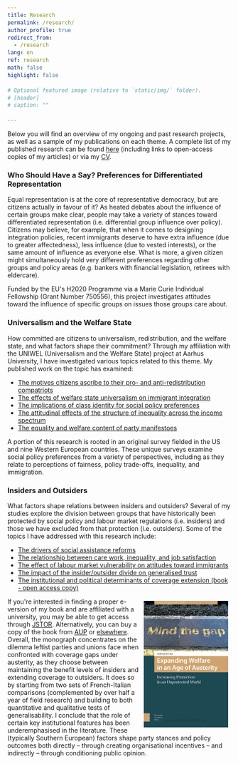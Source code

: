 ```yaml
---
title: Research
permalink: /research/
author_profile: true
redirect_from:
  - /research
lang: en
ref: research
math: false
highlight: false

# Optional featured image (relative to `static/img/` folder).
# [header]
# caption: ""

---
```


Below you will find an overview of my ongoing and past research projects, as well as a sample of my publications on each theme. A complete list of my published research can be found [here](https://anthonykevins.github.io/publications/) (including links to open-access copies of my articles) or via my [CV](https://anthonykevins.github.io/files/CV.pdf).

### Who Should Have a Say? Preferences for Differentiated Representation

Equal representation is at the core of representative democracy, but are citizens actually in favour of it? As heated debates about the influence of certain groups make clear, people may take a variety of stances toward differentiated representation (i.e. differential group influence over policy). Citizens may believe, for example, that when it comes to designing integration policies, recent immigrants deserve to have extra influence (due to greater affectedness), less influence (due to vested interests), or the same amount of influence as everyone else. What is more, a given citizen might simultaneously hold very different preferences regarding other groups and policy areas (e.g. bankers with financial legislation, retirees with eldercare).

Funded by the EU's H2020 Programme via a Marie Curie Individual Fellowship (Grant Number 750556), this project investigates attitudes toward the influence of specific groups on issues those groups care about. 

### Universalism and the Welfare State

How committed are citizens to universalism, redistribution, and the welfare state, and what factors shape their commitment? Through my  affiliation with the UNIWEL (Universalism and the Welfare State) project at Aarhus University, I have investigated various topics related to this theme. My published work on the topic has examined:

-   [The motives citizens ascribe to their pro- and anti-redistribution compatriots](https://www.cambridge.org/core/services/aop-cambridge-core/content/view/D2DC2B5761B7474254AB8BEC75CF9B0D/S0047279419000175a.pdf/motive_attribution_and_the_moral_politics_of_the_welfare_state.pdf)
-   [The effects of welfare state universalism on immigrant integration](https://anthonykevins.github.io/files/Universalism_Integration.pdf)
-   [The implications of class identity for social policy preferences](https://anthonykevins.github.io/files/Illusion_Class.pdf)
-   [The attitudinal effects of the structure of inequality across the income spectrum](https://anthonykevins.github.io/files/Yardsticks_Inequality.pdf)
-   [The equality and welfare content of party manifestoes](https://anthonykevins.github.io/files/Peeping_Corpus.pdf)

A portion of this research is rooted in an original survey fielded in the US and nine Western European countries. These unique surveys examine social policy preferences from a variety of perspectives, including as they relate to perceptions of fairness, policy trade-offs, inequality, and immigration.

### Insiders and Outsiders

What factors shape relations between insiders and outsiders? Several of my studies explore the division between groups that have historically been protected by social policy and labour market regulations (i.e. insiders) and those we have excluded from that protection (i.e. outsiders). Some of the topics I have addressed with this research include:

-   [The drivers of social assistance reforms](https://anthonykevins.github.io/files/Political_Actors.pdf)
-   [The relationship between care work, inequality, and job satisfaction](https://anthonykevins.github.io/files/Bonus_or_Burden.pdf)
-   [The effect of labour market vulnerability on attitudes toward immigrants](https://anthonykevins.github.io/files/Immigrant_Sentiment.pdf)
-   [The impact of the insider/outsider divide on generalised trust](https://anthonykevins.github.io/files/Dualised_Trust.pdf)
-   [The institutional and political determinants of coverage extension (book - open access copy)](https://anthonykevins.github.io/files/Expanding_Welfare.pdf) 


<a href="https://www.jstor.org/stable/j.ctt20krz5m"> <img style="float: right; margin-right: 7px; margin-left: 7px; margin-top: 7px; margin-bottom: 0px;" src="cover.jpg" alt="" width="190"></a>
If you're interested in finding a proper e-version of my book and are affiliated with a university, you may be able to get access through [JSTOR](https://www.jstor.org/stable/j.ctt20krz5m). Alternatively, you can buy a copy of the book from [AUP](https://www.aup.nl/en/book/9789462980211/expanding-welfare-in-an-age-of-austerity) or [elsewhere](https://smile.amazon.com/Expanding-Welfare-Age-Austerity-Unprotected/dp/9462980217). Overall, the monograph concentrates on the dilemma leftist parties and unions face when confronted with coverage gaps under austerity, as they choose between maintaining the benefit levels of insiders and extending coverage to outsiders. It does so by starting from two sets of French-Italian comparisons (complemented by over half a year of field research) and building to both quantitative and qualitative tests of generalisability. I conclude that the role of certain key institutional features has been underemphasised in the literature. These (typically Southern European) factors shape party stances and policy outcomes both directly – through creating organisational incentives – and indirectly – through conditioning public opinion. 

